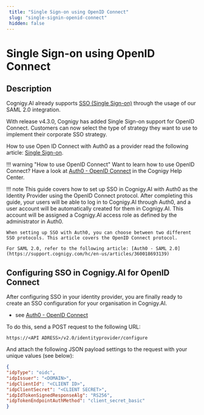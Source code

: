 ```yaml
---
 title: "Single Sign-on using OpenID Connect" 
 slug: "single-signin-openid-connect" 
 hidden: false 
---
```

# Single Sign-on using OpenID Connect

## Description 


Cognigy.AI already supports [SSO (Single Sign-on)](single-sign-on-saml2.md) through the usage of our SAML 2.0 integration. 

With release v4.3.0, Cognigy has added Single Sign-on support for OpenID Connect. Customers can now select the type of strategy they want to use to implement their corporate SSO strategy.

How to use Open ID Connect with Auth0 as a provider read the following article: [Single Sign-on](https://support.cognigy.com/hc/en-us/articles/360021171120-Auth0-OpenID-Connect#introduction-0-0).

!!! warning "How to use OpenID Connect"
    Want to learn how to use OpenID Connect? Have a look at [Auth0 - OpenID Connect](https://support.cognigy.com/hc/en-us/articles/360021171120-Auth0-OpenID-Connect#introduction-0-0) in the Cognigy Help Center.

!!! note
    This guide covers how to set up SSO in Cognigy.AI with Auth0 as the Identity Provider using the OpenID Connect protocol. After completing this guide, your users will be able to log in to Cognigy.AI through Auth0, and a user account will be automatically created for them in Cognigy.AI. This account will be assigned a Cognigy.AI access role as defined by the administrator in Auth0.

    When setting up SSO with Auth0, you can choose between two different SSO protocols. This article covers the OpenID Connect protocol. 
    
    For SAML 2.0, refer to the following article: [Auth0 - SAML 2.0](https://support.cognigy.com/hc/en-us/articles/360018693139)


## Configuring SSO in Cognigy.AI for OpenID Connect

After configuring SSO in your identity provider, you are finally ready to create an SSO configuration for your organisation in Cognigy.AI.
 - see [Auth0 - OpenID Connect](https://support.cognigy.com/hc/en-us/articles/360021171120-Auth0-OpenID-Connect#introduction-0-0)

To do this, send a POST request to the following URL:

````
https://<API ADRESS>/v2.0/identityprovider/configure
````

And attach the following JSON payload settings to the request with your unique values (see below):

````JSON
{
"idpType": "oidc",
"idpIssuer": "<DOMAIN>",
"idpClientId": "<CLIENT ID>",
"idpClientSecret": "<CLIENT SECRET>",
"idpIdTokenSignedResponseAlg": "RS256",
"idpTokenEndpointAuthMethod": "client_secret_basic"
}
````